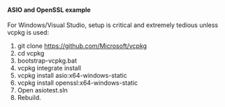 
#### ASIO and OpenSSL example ####

For Windows/Visual Studio, setup is critical and extremely tedious unless vcpkg is used:

1. git clone https://github.com/Microsoft/vcpkg
2. cd vcpkg
3. bootstrap-vcpkg.bat
4. vcpkg integrate install
5. vcpkg install asio:x64-windows-static
6. vcpkg install openssl:x64-windows-static
7. Open asiotest.sln
8. Rebuild.
